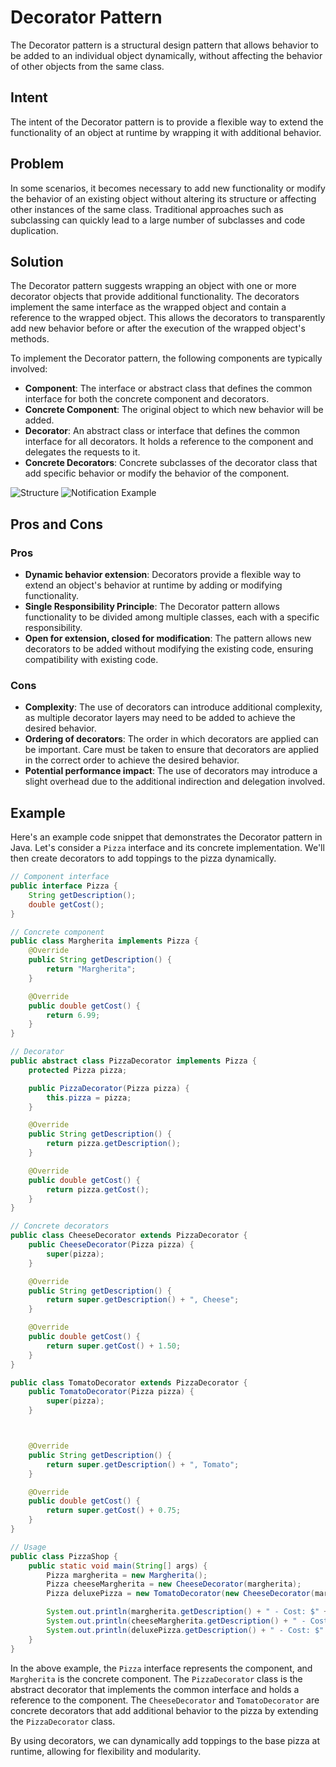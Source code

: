 # Decorator Pattern

The Decorator pattern is a structural design pattern that allows behavior to be added to an individual object dynamically, without affecting the behavior of other objects from the same class.

## Intent
The intent of the Decorator pattern is to provide a flexible way to extend the functionality of an object at runtime by wrapping it with additional behavior.

## Problem
In some scenarios, it becomes necessary to add new functionality or modify the behavior of an existing object without altering its structure or affecting other instances of the same class. Traditional approaches such as subclassing can quickly lead to a large number of subclasses and code duplication.

## Solution
The Decorator pattern suggests wrapping an object with one or more decorator objects that provide additional functionality. The decorators implement the same interface as the wrapped object and contain a reference to the wrapped object. This allows the decorators to transparently add new behavior before or after the execution of the wrapped object's methods.

To implement the Decorator pattern, the following components are typically involved:
- **Component**: The interface or abstract class that defines the common interface for both the concrete component and decorators.
- **Concrete Component**: The original object to which new behavior will be added.
- **Decorator**: An abstract class or interface that defines the common interface for all decorators. It holds a reference to the component and delegates the requests to it.
- **Concrete Decorators**: Concrete subclasses of the decorator class that add specific behavior or modify the behavior of the component.

![Structure](../image/structure.png)
![Notification Example](../image/notification-example.png)

## Pros and Cons

### Pros
- **Dynamic behavior extension**: Decorators provide a flexible way to extend an object's behavior at runtime by adding or modifying functionality.
- **Single Responsibility Principle**: The Decorator pattern allows functionality to be divided among multiple classes, each with a specific responsibility.
- **Open for extension, closed for modification**: The pattern allows new decorators to be added without modifying the existing code, ensuring compatibility with existing code.

### Cons
- **Complexity**: The use of decorators can introduce additional complexity, as multiple decorator layers may need to be added to achieve the desired behavior.
- **Ordering of decorators**: The order in which decorators are applied can be important. Care must be taken to ensure that decorators are applied in the correct order to achieve the desired behavior.
- **Potential performance impact**: The use of decorators may introduce a slight overhead due to the additional indirection and delegation involved.

## Example
Here's an example code snippet that demonstrates the Decorator pattern in Java. Let's consider a `Pizza` interface and its concrete implementation. We'll then create decorators to add toppings to the pizza dynamically.

```java
// Component interface
public interface Pizza {
    String getDescription();
    double getCost();
}

// Concrete component
public class Margherita implements Pizza {
    @Override
    public String getDescription() {
        return "Margherita";
    }

    @Override
    public double getCost() {
        return 6.99;
    }
}

// Decorator
public abstract class PizzaDecorator implements Pizza {
    protected Pizza pizza;

    public PizzaDecorator(Pizza pizza) {
        this.pizza = pizza;
    }

    @Override
    public String getDescription() {
        return pizza.getDescription();
    }

    @Override
    public double getCost() {
        return pizza.getCost();
    }
}

// Concrete decorators
public class CheeseDecorator extends PizzaDecorator {
    public CheeseDecorator(Pizza pizza) {
        super(pizza);
    }

    @Override
    public String getDescription() {
        return super.getDescription() + ", Cheese";
    }

    @Override
    public double getCost() {
        return super.getCost() + 1.50;
    }
}

public class TomatoDecorator extends PizzaDecorator {
    public TomatoDecorator(Pizza pizza) {
        super(pizza);
    }



    @Override
    public String getDescription() {
        return super.getDescription() + ", Tomato";
    }

    @Override
    public double getCost() {
        return super.getCost() + 0.75;
    }
}

// Usage
public class PizzaShop {
    public static void main(String[] args) {
        Pizza margherita = new Margherita();
        Pizza cheeseMargherita = new CheeseDecorator(margherita);
        Pizza deluxePizza = new TomatoDecorator(new CheeseDecorator(margherita));

        System.out.println(margherita.getDescription() + " - Cost: $" + margherita.getCost());
        System.out.println(cheeseMargherita.getDescription() + " - Cost: $" + cheeseMargherita.getCost());
        System.out.println(deluxePizza.getDescription() + " - Cost: $" + deluxePizza.getCost());
    }
}
```

In the above example, the `Pizza` interface represents the component, and `Margherita` is the concrete component. The `PizzaDecorator` class is the abstract decorator that implements the common interface and holds a reference to the component. The `CheeseDecorator` and `TomatoDecorator` are concrete decorators that add additional behavior to the pizza by extending the `PizzaDecorator` class.

By using decorators, we can dynamically add toppings to the base pizza at runtime, allowing for flexibility and modularity.


 

